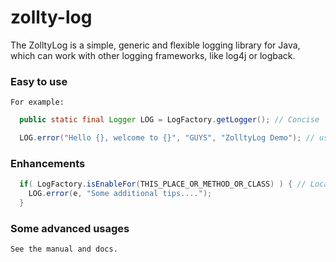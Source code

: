 zollty-log
==========

The ZolltyLog is a simple, generic and flexible logging library for Java, which can work with other logging frameworks, like log4j or logback.

### Easy to use 
	For example:
```java
  public static final Logger LOG = LogFactory.getLogger(); // Concise

  LOG.error("Hello {}, welcome to {}", "GUYS", "ZolltyLog Demo"); // use placeholder
```
### Enhancements 
```java
  if( LogFactory.isEnableFor(THIS_PLACE_OR_METHOD_OR_CLASS) ) { // Local log level control
    LOG.error(e, "Some additional tips....");
  }
```
###  Some advanced usages 
	See the manual and docs.   